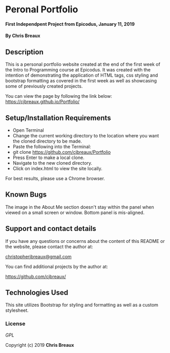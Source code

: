 # Peronal Portfolio

#### First Independpent Project from Epicodus, January 11, 2019

#### By Chris Breaux

## Description

This is a personal portfolio website created at the end of the first week of the Intro to Programming course at Epicodus. It was created with the intention of demonstrating the application of HTML tags, css styling and bootstrap formatting as covered in the first week as well as showcasing some of previously created projects.

You can view the page by following the link below:
https://cjbreaux.github.io/Portfolio/

## Setup/Installation Requirements

* Open Terminal
* Change the current working directory to the location where you want the cloned directory to be made.
* Paste the following into the Terminal:
* git clone https://github.com/cjbreaux/Portfolio
* Press Enter to make a local clone.
* Navigate to the new cloned directory.
* Click on index.html to view the site locally.

For best results, please use a Chrome browser.

## Known Bugs

The image in the About Me section doesn't stay within the panel when viewed on a small screen or window.
Bottom panel is mis-aligned.

## Support and contact details

If you have any questions or concerns about the content of this README or the website, please contact the author at:  

christopherjbreaux@gmail.com

You can find additional projects by the author at:

https://github.com/cjbreaux/


## Technologies Used

This site utilizes Bootstrap for styling and formatting as well as a custom stylesheet.

### License

*GPL*

Copyright (c) 2019 **Chris Breaux**
